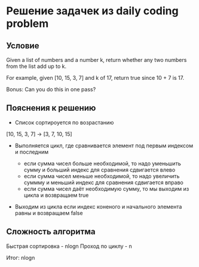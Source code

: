 # Решение задачек из daily coding problem

## Условие
Given a list of numbers and a number k, return whether any two numbers from
 the list add up to k.

For example, given [10, 15, 3, 7] and k of 17, return true since 10 + 7 is 17.

Bonus: Can you do this in one pass?

## Пояснения к решению

 - Список сортироуется по возрастанию
 
 [10, 15, 3, 7] -> [3, 7, 10, 15]
 
 - Выполняется цикл, где сравнивается элемент под первым индексом и последним
 
    - если сумма чисел больше необходимой, то надо уменьшить сумму и больший 
    индекс для сравнения сдвигается влево
    - если сумма чисел меньше необходимой, то надо увеличить суммму и меньший
    индекс для сравнения сдвигается вправо
    - если сумма чисел даёт необходимую сумму, то мы выходим из цикла и возвращаем
    true
 - Выходим из цикла если индекс коненого и начального элемента равны и возвращаем
   false
   
## Сложность алгоритма
Быстрая сортировка  - nlogn
Проход по циклу - n

Итог: nlogn
 